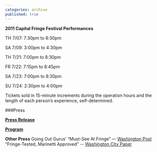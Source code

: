 ```yaml
---
categories: archive
published: true
---
```


**2011 Capital Fringe Festival Performances**

TH 7/07: 7:30pm to 8:30pm

SA 7/09: 3:00pm to 4:30pm

TH 7/21: 7:00pm to 8:30pm

FR 7/22: 7:15pm to 8:45pm

SA 7/23: 7:00pm to 8:30pm

SU 7/24: 2:30pm to 4:00pm

Tickets sold in 15-minute increments during the operation hours and the length of each person’s experience, self-determined. 

###Press

**[Press Release](https://www.dropbox.com/s/q5dwdc3dwsgid6b/TDC-CapFringe-PressRelease.pdf)**

**[Program](https://www.dropbox.com/s/lug2nvtacr8xugm/TDCAR-Billet2.pdf)**

**Other Press**
Going Out Gurus’ “Must-See At Fringe” –- [Washington Post](http://www.washingtonpost.com/blogs/going-out-gurus/post/the-capital-fringe-festival-preview-what-to-see/2011/07/06/gIQAlVy80H_blog.html)
“Fringe-Tested, Marinetti Approved” -- [Washington City Paper](http://www.washingtoncitypaper.com/blogs/artsdesk/theater/2011/06/09/fringe-tested-marinetti-approved/)